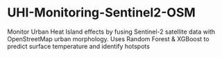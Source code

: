 # UHI-Monitoring-Sentinel2-OSM
Monitor Urban Heat Island effects by fusing Sentinel-2 satellite data with OpenStreetMap urban morphology. Uses Random Forest &amp; XGBoost to predict surface temperature and identify hotspots
